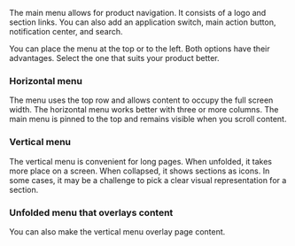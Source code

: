 The main menu allows for product navigation. It consists of a logo and section links. You can also add an application switch, main action button, notification center, and search.

You can place the menu at the top or to the left. Both options have their advantages. Select the one that suits your product better.

### Horizontal menu

The menu uses the top row and allows content to occupy the full screen width. The horizontal menu works better with three or more columns. The main menu is pinned to the top and remains visible when you scroll content.

<!-- example(navbar-overview) -->

### Vertical menu

The vertical menu is convenient for long pages. When unfolded, it takes more place on a screen. When collapsed, it shows sections as icons. In some cases, it may be a challenge to pick a clear visual representation for a section.

<!-- example(navbar-vertical) -->

### Unfolded menu that overlays content

You can also make the vertical menu overlay page content.

<!-- example(navbar-vertical-open-over) -->